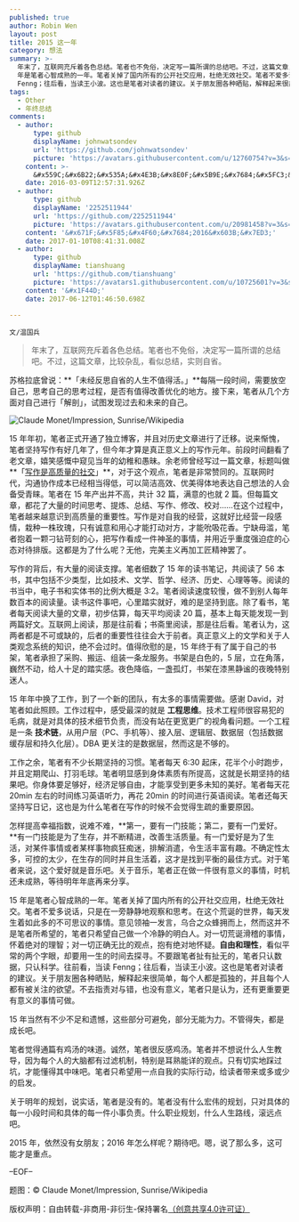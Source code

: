 ```yaml
---
published: true
author: Robin Wen
layout: post
title: 2015 这一年
category: 想法
summary: >-
  年末了，互联网充斥着各色总结。笔者也不免俗，决定写一篇所谓的总结吧。不过，这篇文章，比较杂乱，看似总结，实则自省。15
  年是笔者心智成熟的一年。笔者关掉了国内所有的公开社交应用，杜绝无效社交。笔者不爱多说话，只是在一旁静静地观察和思考。在这个荒诞的世界，每天发生着如此多的不可思议的事情。意见领袖一发言，乌合之众蜂拥而上，然而这并不是笔者所希望的。对一切荒诞滑稽的事情，怀着绝对的理智；对一切正确无比的观点，抱有绝对地怀疑。自由和理性，看似平常的两个字眼，却要用一生的时间去探寻。不要跟笔者扯有扯无的，笔者只认数据，只认科学。往前看，当读
  Fenng；往后看，当读王小波。这也是笔者对读者的建议。关于朋友圈各种晒贴，解释起来很简单，每个人都是孤独的，并且每个人都有被关注的欲望。不去指责对与错，也没有意义，笔者只是认为，还有更重要更有意义的事情可做。
tags:
  - Other
  - 年终总结
comments:
  - author:
      type: github
      displayName: johnwatsondev
      url: 'https://github.com/johnwatsondev'
      picture: 'https://avatars.githubusercontent.com/u/12760754?v=3&s=73'
    content: >-
      &#x559C;&#x6B22;&#x535A;&#x4E3B;&#x8E0F;&#x5B9E;&#x7684;&#x5FC3;&#x6001;&#x3002;:)
    date: 2016-03-09T12:57:31.926Z
  - author:
      type: github
      displayName: '2252511944'
      url: 'https://github.com/2252511944'
      picture: 'https://avatars.githubusercontent.com/u/20981458?v=3&s=73'
    content: '&#x671F;&#x5F85;&#x4F60;&#x7684;2016&#x603B;&#x7ED3;'
    date: 2017-01-10T08:41:31.008Z
  - author:
      type: github
      displayName: tianshuang
      url: 'https://github.com/tianshuang'
      picture: 'https://avatars1.githubusercontent.com/u/10725601?v=3&s=73'
    content: '&#x1F44D;'
    date: 2017-06-12T01:46:50.698Z

---
```


`文/温国兵`

> 年末了，互联网充斥着各色总结。笔者也不免俗，决定写一篇所谓的总结吧。不过，这篇文章，比较杂乱，看似总结，实则自省。

苏格拉底曾说：**「未经反思自省的人生不值得活。」**每隔一段时间，需要放空自己，思考自己的思考过程，是否有值得改善优化的地方。接下来，笔者从几个方面对自己进行「解剖」，试图发现过去和未来的自己。

![Claude Monet/Impression, Sunrise/Wikipedia](http://i.imgur.com/K2jKxFO.jpg)

15 年年初，笔者正式开通了独立博客，并且对历史文章进行了迁移。说来惭愧，笔者坚持写作有好几年了，但今年才算是真正意义上的写作元年。前段时间翻看了老文章，嬉笑感慨中窥见当年的幼稚和愚昧。余老师曾经写过一篇文章，标题叫做**「[写作是高质量的社交](http://www.luanxiang.org/blog/archives/2060.html)」**，对于这个观点，笔者是非常赞同的。互联网时代，沟通协作成本已经相当得低，可以简洁高效、优美得体地表达自己想法的人会备受青睐。笔者在 15 年产出并不高，共计 32 篇，满意的也就 2 篇。但每篇文章，都花了大量的时间思考、提炼、总结、写作、修改、校对……在这个过程中，笔者越来越意识到高质量的重要性。写作是对自我的经营，这就好比经营一段感情，栽种一株玫瑰，只有诚意和用心才能打动对方，才能吮吸花香。宁缺毋滥，笔者抱着一颗刁钻苛刻的心，把写作看成一件神圣的事情，并用近乎重度强迫症的心态对待排版。这都是为了什么呢？无他，完美主义再加工匠精神罢了。

写作的背后，有大量的阅读支撑。笔者细数了 15 年的读书笔记，共阅读了 56 本书，其中包括不少类型，比如技术、文学、哲学、经济、历史、心理等等。阅读的书当中，电子书和实体书的比例大概是 3:2。笔者阅读速度较慢，做不到别人每年数百本的阅读量。读书这件事吧，心里踏实就好，难的是坚持到底。除了看书，笔者每天阅读大量的文章，初步估算，每天平均阅读 20 篇，基本上每天能发现一到两篇好文。互联网上阅读，那是往前看；书斋里阅读，那是往后看。笔者认为，这两者都是不可或缺的，后者的重要性往往会大于前者。真正意义上的文学和关于人类观念系统的知识，绝不会过时。值得欣慰的是，15 年终于有了属于自己的书架，笔者承担了采购、搬运、组装一条龙服务。书架是白色的，5 层，立在角落，巍然不动，给人十足的踏实感。夜色降临，一盏孤灯，书架在漆黑静谧的夜晚特别迷人。

15 年年中换了工作，到了一个新的团队，有太多的事情需要做。感谢 David，对笔者如此照顾。工作过程中，感受最深的就是 **工程思维**。技术工程师很容易犯的毛病，就是对具体的技术细节负责，而没有站在更宽更广的视角看问题。一个工程是一条 **技术链**，从用户层（PC、手机等）、接入层、逻辑层、数据层（包括数据缓存层和持久化层）。DBA 更关注的是数据层，然而这是不够的。

工作之余，笔者有不少长期坚持的习惯。笔者每天 6:30 起床，花半个小时跑步，并且定期爬山、打羽毛球。笔者明显感到身体素质有所提高，这就是长期坚持的结果吧。你身体要足够好，经济足够自由，才能享受到更多未知的美好。笔者每天花 20min 左右的时间练习英语听力，再花 20min 的时间进行英语阅读。笔者还每天坚持写日记，这也是为什么笔者在写作的时候不会觉得生疏的重要原因。

怎样提高幸福指数，说难不难，**第一，要有一门技能；第二，要有一门爱好。**有一门技能是为了生存，并不断精进，改善生活质量。有一门爱好是为了生活，对某件事情或者某样事物疯狂痴迷，排解消遣，令生活丰富有趣。不确定性太多，可控的太少，在生存的同时并且生活着，这才是找到平衡的最佳方式。对于笔者来说，这个爱好就是音乐吧。关于音乐，笔者正在做一件很有意义的事情，时机还未成熟，等待明年年底再来分享。

15 年是笔者心智成熟的一年。笔者关掉了国内所有的公开社交应用，杜绝无效社交。笔者不爱多说话，只是在一旁静静地观察和思考。在这个荒诞的世界，每天发生着如此多的不可思议的事情。意见领袖一发言，乌合之众蜂拥而上，然而这并不是笔者所希望的，笔者只希望自己做一个冷静的明白人。对一切荒诞滑稽的事情，怀着绝对的理智；对一切正确无比的观点，抱有绝对地怀疑。**自由和理性**，看似平常的两个字眼，却要用一生的时间去探寻。不要跟笔者扯有扯无的，笔者只认数据，只认科学。往前看，当读 Fenng；往后看，当读王小波。这也是笔者对读者的建议。关于朋友圈各种晒贴，解释起来很简单，每个人都是孤独的，并且每个人都有被关注的欲望。不去指责对与错，也没有意义，笔者只是认为，还有更重要更有意义的事情可做。

15 年当然有不少不足和遗憾，这些部分可避免，部分无能为力。不管得失，都是成长吧。

笔者觉得通篇有鸡汤的味道。诚然，笔者很反感鸡汤。笔者并不想说什么人生教导，因为每个人的大脑都有过滤机制，特别是耳熟能详的观点。只有切实地踩过坑，才能懂得其中味吧。笔者只希望用一点自我的实际行动，给读者带来或多或少的启发。

关于明年的规划，说实话，笔者是没有的。笔者没有什么宏伟的规划，只对具体的每一小段时间和具体的每一件小事负责。什么职业规划，什么人生路线，滚远点吧。

2015 年，依然没有女朋友；2016 年怎么样呢？期待吧。嗯，说了那么多，这可能才是重点。

–EOF–

题图：© Claude Monet/Impression, Sunrise/Wikipedia

版权声明：自由转载-非商用-非衍生-保持署名<a href="http://creativecommons.org/licenses/by-nc-nd/4.0/deed.zh" target="_blank">（创意共享4.0许可证）</a>
